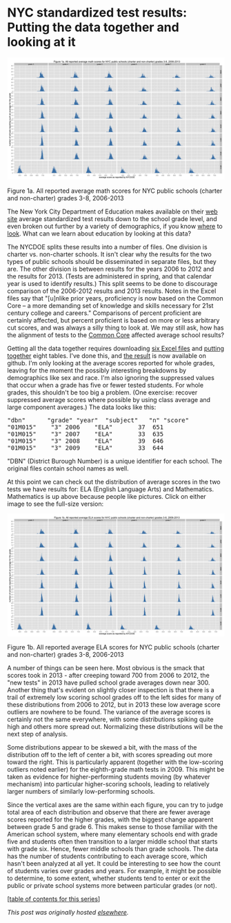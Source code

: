 # NYC standardized test results: Putting the data together and looking at it



<a href="1a.png"><img class="size-large wp-image-504" alt="Figure 1a. All reported average math scores for NYC public schools (charter and non-charter) grades 3-8, 2006-2013" src="1a.png"></a>

Figure 1a. All reported average math scores for NYC public schools (charter and non-charter) grades 3-8, 2006-2013

The New York City Department of Education makes available on their <a href="http://schools.nyc.gov/">web site</a> average standardized test results down to the school grade level, and even broken out further by a variety of demographics, if you know <a href="http://schools.nyc.gov/NR/exeres/05289E74-2D81-4CC0-81F6-E1143E28F4C4,frameless.htm">where</a> to <a href="http://schools.nyc.gov/Accountability/data/TestResults/ELAandMathTestResults">look</a>. What can we learn about education by looking at this data?

The NYCDOE splits these results into a number of files. One division is charter vs. non-charter schools. It isn't clear why the results for the two types of public schools should be disseminated in separate files, but they are. The other division is between results for the years 2006 to 2012 and the results for 2013. (Tests are administered in spring, and that calendar year is used to identify results.) This split seems to be done to discourage comparison of the 2006-2012 results and 2013 results. Notes in the Excel files say that "[u]nlike prior years, proficiency is now based on the Common Core – a more demanding set of knowledge and skills necessary for 21st century college and careers." Comparisons of percent proficient are certainly affected, but percent proficient is based on more or less arbitrary cut scores, and was always a silly thing to look at. We may still ask, how has the alignment of tests to the <a href="http://www.corestandards.org/">Common Core</a> affected average school results?

Getting all the data together requires downloading <a href="https://github.com/ajschumacher/NYCtests/tree/master/data">six Excel files</a> and <a href="https://github.com/ajschumacher/NYCtests/blob/master/code/combine.r">putting together</a> eight tables. I've done this, and <a href="https://github.com/ajschumacher/NYCtests/blob/master/data/all.csv">the result</a> is now available on github. I'm only looking at the average scores reported for whole grades, leaving for the moment the possibly interesting breakdowns by demographics like sex and race. I'm also ignoring the suppressed values that occur when a grade has five or fewer tested students. For whole grades, this shouldn't be too big a problem. (One exercise: recover suppressed average scores where possible by using class average and large component averages.) The data looks like this:

<pre>"dbn"		"grade"	"year"	"subject"	"n"	"score"
"01M015"	"3"	2006	"ELA"		37	651
"01M015"	"3"	2007	"ELA"		33	635
"01M015"	"3"	2008	"ELA"		39	646
"01M015"	"3"	2009	"ELA"		33	644</pre>
"DBN" (District Burough Number) is a unique identifier for each school. The original files contain school names as well.

At this point we can check out the distribution of average scores in the two tests we have results for: ELA (English Language Arts) and Mathematics. Mathematics is up above because people like pictures. Click on either image to see the full-size version:

<a href="1b.png"><img class="size-large wp-image-505" alt="Figure 1b. All reported average ELA scores for NYC public schools (charter and non-charter) grades 3-8, 2006-2013" src="1b.png"></a>

Figure 1b. All reported average ELA scores for NYC public schools (charter and non-charter) grades 3-8, 2006-2013

A number of things can be seen here. Most obvious is the smack that scores took in 2013 - after creeping toward 700 from 2006 to 2012, the "new tests" in 2013 have pulled school grade averages down near 300. Another thing that's evident on slightly closer inspection is that there is a trail of extremely low scoring school grades off to the left sides for many of these distributions from 2006 to 2012, but in 2013 these low average score outliers are nowhere to be found. The variance of the average scores is certainly not the same everywhere, with some distributions spiking quite high and others more spread out. Normalizing these distributions will be the next step of analysis.

Some distributions appear to be skewed a bit, with the mass of the distribution off to the left of center a bit, with scores spreading out more toward the right. This is particularly apparent (together with the low-scoring outliers noted earlier) for the eighth-grade math tests in 2009. This might be taken as evidence for higher-performing students moving (by whatever mechanism) into particular higher-scoring schools, leading to relatively larger numbers of similarly low-performing schools.

Since the vertical axes are the same within each figure, you can try to judge total area of each distribution and observe that there are fewer average scores reported for the higher grades, with the biggest change apparent between grade 5 and grade 6. This makes sense to those familiar with the American school system, where many elementary schools end with grade five and students often then transition to a larger middle school that starts with grade six. Hence, fewer middle schools than grade schools. The data has the number of students contributing to each average score, which hasn't been analyzed at all yet. It could be interesting to see how the count of students varies over grades and years. For example, it might be possible to determine, to some extent, whether students tend to enter or exit the public or private school systems more between particular grades (or not).

[<a href="http://planspace.org/2014/01/10/nyc-test-data/">table of contents for this series</a>]



*This post was originally hosted [elsewhere](https://planspacedotorg.wordpress.com/2013/11/13/nyc-standardized-test-results-putting-the-data-together-and-looking-at-it/).*

